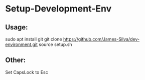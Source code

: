 # Setup-Development-Env

## Usage:
sudo apt install git
git clone https://github.com/James-Silva/dev-environment.git
source setup.sh

## Other:
Set CapsLock to Esc
